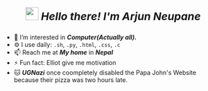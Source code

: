 ***<h3 align="center"><img src = "https://raw.githubusercontent.com/MartinHeinz/MartinHeinz/master/wave.gif" width = 30px> Hello there! I'm Arjun Neupane</h3>***              
---


- 👀 I’m interested in ***Computer(Actually all).***
- ⚙️ I use daily: ```.sh```, ```.py```, ```.html```, ```.css```, ```.c```
- 📫 Reach me at ***My home*** in ***Nepal***
- ⚡️ Fun fact: Elliot give me motivation
- 🐱‍ ***UGNazi*** once coompletely disabled the Papa John's Website because their pizza was two hours late.
<!---
thearjnep/thearjnep is a ✨ special ✨ repository because its `README.md` (this file) appears on your GitHub profile.
You can click the Preview link to take a look at your changes.
--->
